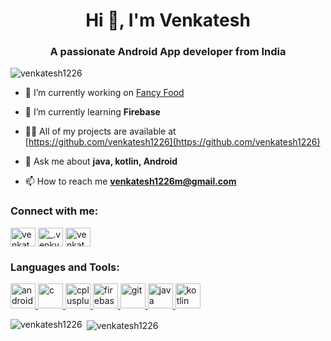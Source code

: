 <h1 align="center">Hi 👋, I'm Venkatesh</h1>
<h3 align="center">A passionate Android App developer from India</h3>

<p align="left"> <img src="https://komarev.com/ghpvc/?username=venkatesh1226" alt="venkatesh1226" /> </p>

- 🔭 I’m currently working on [Fancy Food](https://github.com/venkatesh1226/FancyFood)

- 🌱 I’m currently learning **Firebase**

- 👨‍💻 All of my projects are available at [https://github.com/venkatesh1226](https://github.com/venkatesh1226)

- 💬 Ask me about **java, kotlin, Android**

- 📫 How to reach me **venkatesh1226m@gmail.com**

<p align="left">
<h3 align="left">Connect with me:</h3>
<a href="https://linkedin.com/in/venkatesh makkena" target="blank"><img align="center" src="https://cdn.jsdelivr.net/npm/simple-icons@3.0.1/icons/linkedin.svg" alt="venkatesh makkena" height="30" width="40" /></a>
<a href="https://instagram.com/_.venky_venkatesh_" target="blank"><img align="center" src="https://cdn.jsdelivr.net/npm/simple-icons@3.0.1/icons/instagram.svg" alt="_.venky_venkatesh_" height="30" width="40" /></a>
<a href="https://www.codechef.com/users/venkatesh1226m" target="blank"><img align="center" src="https://cdn.jsdelivr.net/npm/simple-icons@3.1.0/icons/codechef.svg" alt="venkatesh1226m" height="30" width="40" /></a>
</p>

<h3 align="left">Languages and Tools:</h3>
<p align="left"> <a href="https://developer.android.com" target="_blank"> <img src="https://devicons.github.io/devicon/devicon.git/icons/android/android-original-wordmark.svg" alt="android" width="40" height="40"/> </a> <a href="https://www.cprogramming.com/" target="_blank"> <img src="https://devicons.github.io/devicon/devicon.git/icons/c/c-original.svg" alt="c" width="40" height="40"/> </a> <a href="https://www.w3schools.com/cpp/" target="_blank"> <img src="https://devicons.github.io/devicon/devicon.git/icons/cplusplus/cplusplus-original.svg" alt="cplusplus" width="40" height="40"/> </a> <a href="https://firebase.google.com/" target="_blank"> <img src="https://www.vectorlogo.zone/logos/firebase/firebase-icon.svg" alt="firebase" width="40" height="40"/> </a> <a href="https://git-scm.com/" target="_blank"> <img src="https://www.vectorlogo.zone/logos/git-scm/git-scm-icon.svg" alt="git" width="40" height="40"/> </a> <a href="https://www.java.com" target="_blank"> <img src="https://devicons.github.io/devicon/devicon.git/icons/java/java-original-wordmark.svg" alt="java" width="40" height="40"/> </a> <a href="https://kotlinlang.org" target="_blank"> <img src="https://www.vectorlogo.zone/logos/kotlinlang/kotlinlang-icon.svg" alt="kotlin" width="40" height="40"/> </a> </p>

<p><img align="left" src="https://github-readme-stats.vercel.app/api/top-langs/?username=venkatesh1226&layout=compact" alt="venkatesh1226" /></p>

<p>&nbsp;<img align="center" src="https://github-readme-stats.vercel.app/api?username=venkatesh1226&show_icons=true" alt="venkatesh1226" /></p>

